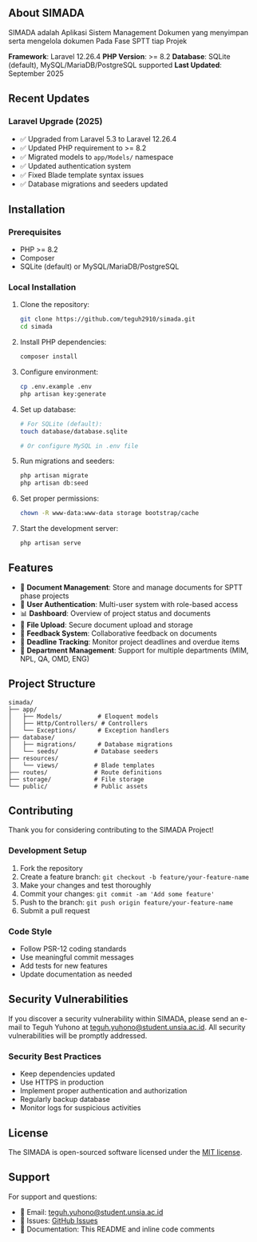 ## About SIMADA

SIMADA adalah Aplikasi Sistem Management Dokumen yang menyimpan serta mengelola dokumen Pada Fase SPTT tiap Projek

**Framework**: Laravel 12.26.4
**PHP Version**: >= 8.2
**Database**: SQLite (default), MySQL/MariaDB/PostgreSQL supported
**Last Updated**: September 2025

## Recent Updates

### Laravel Upgrade (2025)
- ✅ Upgraded from Laravel 5.3 to Laravel 12.26.4
- ✅ Updated PHP requirement to >= 8.2
- ✅ Migrated models to `app/Models/` namespace
- ✅ Updated authentication system
- ✅ Fixed Blade template syntax issues
- ✅ Database migrations and seeders updated

## Installation

### Prerequisites
- PHP >= 8.2
- Composer
- SQLite (default) or MySQL/MariaDB/PostgreSQL

### Local Installation

1. Clone the repository:
   ```bash
   git clone https://github.com/teguh2910/simada.git
   cd simada
   ```

2. Install PHP dependencies:
   ```bash
   composer install
   ```

3. Configure environment:
   ```bash
   cp .env.example .env
   php artisan key:generate
   ```

4. Set up database:
   ```bash
   # For SQLite (default):
   touch database/database.sqlite

   # Or configure MySQL in .env file
   ```

5. Run migrations and seeders:
   ```bash
   php artisan migrate
   php artisan db:seed
   ```

6. Set proper permissions:
   ```bash
   chown -R www-data:www-data storage bootstrap/cache
   ```

7. Start the development server:
   ```bash
   php artisan serve
   ```

## Features

- 📄 **Document Management**: Store and manage documents for SPTT phase projects
- 👥 **User Authentication**: Multi-user system with role-based access
- 📊 **Dashboard**: Overview of project status and documents
- 📁 **File Upload**: Secure document upload and storage
- 💬 **Feedback System**: Collaborative feedback on documents
- 📅 **Deadline Tracking**: Monitor project deadlines and overdue items
- 🏢 **Department Management**: Support for multiple departments (MIM, NPL, QA, OMD, ENG)

## Project Structure

```
simada/
├── app/
│   ├── Models/          # Eloquent models
│   ├── Http/Controllers/ # Controllers
│   └── Exceptions/      # Exception handlers
├── database/
│   ├── migrations/      # Database migrations
│   └── seeds/          # Database seeders
├── resources/
│   └── views/          # Blade templates
├── routes/             # Route definitions
├── storage/            # File storage
└── public/             # Public assets
```

## Contributing

Thank you for considering contributing to the SIMADA Project!

### Development Setup
1. Fork the repository
2. Create a feature branch: `git checkout -b feature/your-feature-name`
3. Make your changes and test thoroughly
4. Commit your changes: `git commit -am 'Add some feature'`
5. Push to the branch: `git push origin feature/your-feature-name`
6. Submit a pull request

### Code Style
- Follow PSR-12 coding standards
- Use meaningful commit messages
- Add tests for new features
- Update documentation as needed

## Security Vulnerabilities

If you discover a security vulnerability within SIMADA, please send an e-mail to Teguh Yuhono at teguh.yuhono@student.unsia.ac.id. All security vulnerabilities will be promptly addressed.

### Security Best Practices
- Keep dependencies updated
- Use HTTPS in production
- Implement proper authentication and authorization
- Regularly backup database
- Monitor logs for suspicious activities

## License

The SIMADA is open-sourced software licensed under the [MIT license](http://opensource.org/licenses/MIT).

## Support

For support and questions:
- 📧 Email: teguh.yuhono@student.unsia.ac.id
- 🐛 Issues: [GitHub Issues](https://github.com/teguh2910/simada/issues)
- 📖 Documentation: This README and inline code comments

